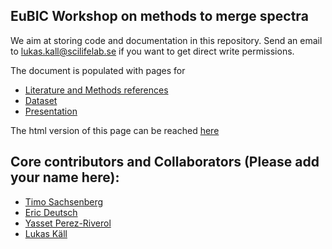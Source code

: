 ## EuBIC Workshop on methods to merge spectra

We aim at storing code and documentation in this repository. Send an email to lukas.kall@scilifelab.se if you want to get direct write permissions.

The document is populated with pages for

- [Literature and Methods references](literature)
- [Dataset](https://github.com/ypriverol/specpride/blob/master/datasets.md)
- [Presentation](https://docs.google.com/presentation/d/1f9gMnzccAfw_EnLuwh-cbEAngYUHMVzfp19Fa_9URrc/edit?usp=sharing)

The html version of this page can be reached [here](https://statisticalbiotechnology.github.io/specpride/)

## Core contributors and Collaborators (Please add your name here):

 - [Timo Sachsenberg](sachsenb@informatik.uni-tuebingen.de)
 - [Eric Deutsch](edeutsch@systemsbiology.org)
 - [Yasset Perez-Riverol](yperez@ebi.ac.uk)
 - [Lukas Käll](lukas.kall@scilifelab.se)

 
